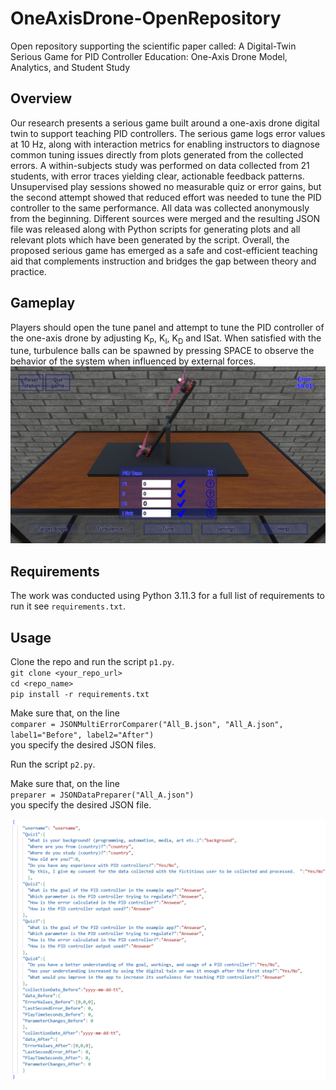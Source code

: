 # OneAxisDrone-OpenRepository
Open repository supporting the scientific paper called: A Digital-Twin Serious Game for PID Controller Education: One-Axis Drone Model, Analytics, and Student Study

## Overview
Our research presents a serious game built around a one-axis drone digital twin to support teaching PID controllers. The serious game logs error values at 10 Hz, along with interaction metrics for enabling instructors to diagnose common tuning issues directly from plots generated from the collected errors. A within-subjects study was performed on data collected from 21 students, with error traces yielding clear, actionable feedback patterns. Unsupervised play sessions showed no measurable quiz or error gains, but the second attempt showed that reduced effort was needed to tune the PID controller to the same performance. All data was collected anonymously from the beginning. Different sources were merged and the resulting JSON file was released along with Python scripts for generating plots and all relevant plots which have been generated by the script. Overall, the proposed serious game has emerged as a safe and cost-efficient teaching aid that complements instruction and bridges the gap between theory and practice.

## Gameplay
Players should open the tune panel and attempt to tune the PID controller of the one-axis drone by adjusting K<sub>P</sub>, K<sub>I</sub>, K<sub>D</sub> and ISat. When satisfied with the tune, turbulence balls can be spawned by pressing SPACE to observe the behavior of the system when influenced by external forces.
![In-Game Screenshot](docs/img/UIScreenshot.png "In-Game Screenshot")

## Requirements
The work was conducted using Python 3.11.3 for a full list of requirements to run it see `requirements.txt`.

## Usage
Clone the repo and run the script `p1.py`.<br />
`git clone <your_repo_url>`<br />
`cd <repo_name>`<br />
`pip install -r requirements.txt`

Make sure that, on the line <br />
`comparer = JSONMultiErrorComparer("All_B.json", "All_A.json", label1="Before", label2="After")`<br />
you specify the desired JSON files.<br />

Run the script `p2.py`.<br />

Make sure that, on the line<br />
`preparer = JSONDataPreparer("All_A.json")`<br />
you specify the desired JSON file.

![JSON file structure](docs/img/JSONFileStructure.png "JSON file structure")
